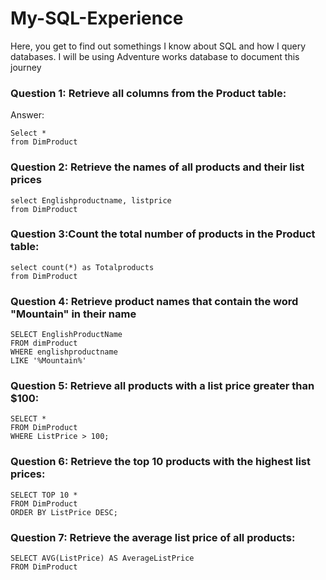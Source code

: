# My-SQL-Experience
Here, you get to find out somethings I know about SQL and how I query databases. I will be using Adventure works database to document this journey

### Question 1: Retrieve all columns from the Product table:
Answer:
```
Select *
from DimProduct

```
### Question 2: Retrieve the names of all products and their list prices

```
select Englishproductname, listprice
from DimProduct
```
### Question 3:Count the total number of products in the Product table:
```
select count(*) as Totalproducts
from DimProduct
```
### Question 4: Retrieve product names that contain the word "Mountain" in their name
```
SELECT EnglishProductName 
FROM dimProduct 
WHERE englishproductname 
LIKE '%Mountain%'
```
### Question 5: Retrieve all products with a list price greater than $100:
```
SELECT * 
FROM DimProduct 
WHERE ListPrice > 100;
```
### Question 6: Retrieve the top 10 products with the highest list prices:
```
SELECT TOP 10 * 
FROM DimProduct 
ORDER BY ListPrice DESC;
```
### Question 7: Retrieve the average list price of all products:
```
SELECT AVG(ListPrice) AS AverageListPrice 
FROM DimProduct
```












